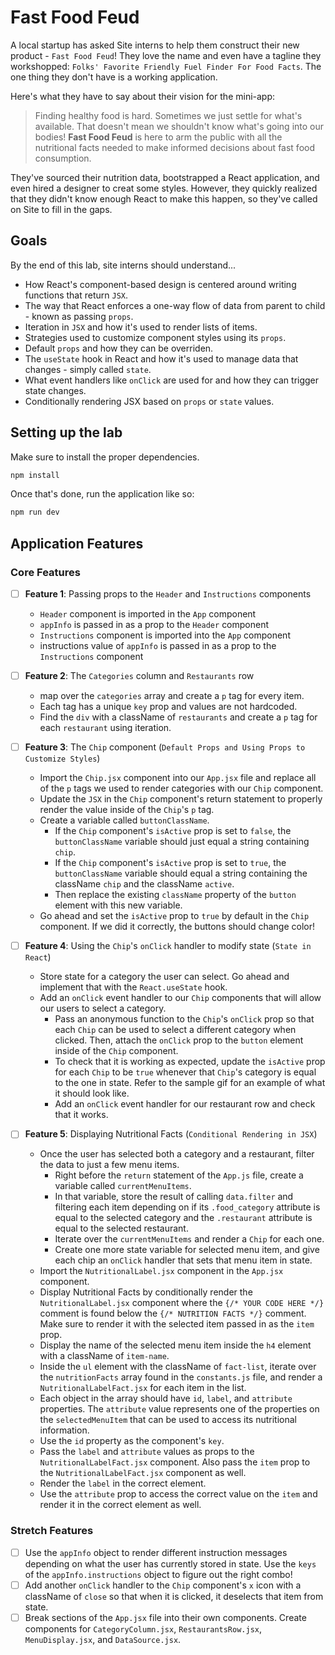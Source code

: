 # Fast Food Feud

A local startup has asked Site interns to help them construct their new product - `Fast Food Feud`! They love the name and even have a tagline they workshopped: `Folks' Favorite Friendly Fuel Finder For Food Facts`. The one thing they don't have is a working application.

Here's what they have to say about their vision for the mini-app:

> Finding healthy food is hard. Sometimes we just settle for what's available. That doesn't mean we shouldn't know what's going into our bodies! **Fast Food Feud** is here to arm the public with all the nutritional facts needed to make informed decisions about fast food consumption.

They've sourced their nutrition data, bootstrapped a React application, and even hired a designer to creat some styles. However, they quickly realized that they didn't know enough React to make this happen, so they've called on Site to fill in the gaps.

## Goals

By the end of this lab, site interns should understand...

- How React's component-based design is centered around writing functions that return `JSX`.
- The way that React enforces a one-way flow of data from parent to child - known as passing `props`.
- Iteration in `JSX` and how it's used to render lists of items.
- Strategies used to customize component styles using its `props`.
- Default `props` and how they can be overriden.
- The `useState` hook in React and how it's used to manage data that changes - simply called `state`.
- What event handlers like `onClick` are used for and how they can trigger state changes.
- Conditionally rendering JSX based on `props` or `state` values.

## Setting up the lab

Make sure to install the proper dependencies.

```bash
npm install
```

Once that's done, run the application like so:

```bash
npm run dev
```

## Application Features

### Core Features

- [ ] **Feature 1**: Passing props to the `Header` and `Instructions` components
    - `Header` component is imported in the `App` component
    - `appInfo` is passed in as a prop to the `Header` component
    - `Instructions` component is imported into the `App` component
    - instructions value of `appInfo` is passed in as a prop to the `Instructions` component
- [ ] **Feature 2**: The `Categories` column and `Restaurants` row
    - map over the `categories` array and create a `p` tag for every item.
    - Each tag has a unique `key` prop and values are not hardcoded. 
    - Find the `div` with a className of `restaurants` and create a `p` tag for each `restaurant` using iteration.
- [ ] **Feature 3**: The `Chip` component (`Default Props and Using Props to Customize Styles`)
  - Import the `Chip.jsx` component into our `App.jsx` file and replace all of the `p` tags we used to render categories with our `Chip` component.
  - Update the `JSX` in the `Chip` component's return statement to properly render the value inside of the `Chip`'s `p` tag.
  - Create a variable called `buttonClassName`.
    - If the `Chip` component's `isActive` prop is set to `false`, the `buttonClassName` variable should just equal a string containing `chip`.
    - If the `Chip` component's `isActive` prop is set to `true`, the `buttonClassName` variable should equal a string containing the className `chip` and the className `active`.
    - Then replace the existing `className` property of the `button` element with this new variable.
  - Go ahead and set the `isActive` prop to `true` by default in the `Chip` component. If we did it correctly, the buttons should change color!
       
- [ ] **Feature 4**: Using the `Chip`'s `onClick` handler to modify state (`State in React`)
  - Store state for a category the user can select. Go ahead and implement that with the `React.useState` hook.
  - Add an `onClick` event handler to our `Chip` components that will allow our users to select a category.
    - Pass an anonymous function to the `Chip`'s `onClick` prop so that each `Chip` can be used to select a different category when clicked. Then, attach the `onClick` prop to the `button` element inside of the `Chip` component.
    - To check that it is working as expected, update the `isActive` prop for each `Chip` to be `true` whenever that `Chip`'s category is equal to the one in state. Refer to the sample gif for an example of what it should look like.
    - Add an `onClick` event handler for our restaurant row and check that it works.
- [ ] **Feature 5**: Displaying Nutritional Facts (`Conditional Rendering in JSX`)
  - Once the user has selected both a category and a restaurant, filter the data to just a few menu items.
    - Right before the `return` statement of the `App.js` file, create a variable called `currentMenuItems`.
    - In that variable, store the result of calling `data.filter` and filtering each item depending on if its `.food_category` attribute is equal to the selected category and the `.restaurant` attribute is equal to the selected restaurant.
    - Iterate over the `currentMenuItems` and render a `Chip` for each one.
    - Create one more state variable for selected menu item, and give each chip an `onClick` handler that sets that menu item in state.
  - Import the `NutritionalLabel.jsx` component in the `App.jsx` component.
  - Display Nutritional Facts by conditionally render the `NutritionalLabel.jsx` component where the `{/* YOUR CODE HERE */}` comment is found below the `{/* NUTRITION FACTS */}` comment. Make sure to render it with the selected item passed in as the `item` prop.
  - Display the name of the selected menu item inside the `h4` element with a className of `item-name`.
  - Inside the `ul` element with the className of `fact-list`, iterate over the `nutritionFacts` array found in the `constants.js` file, and render a `NutritionalLabelFact.jsx` for each item in the list.
  - Each object in the array should have `id`, `label`, and `attribute` properties. The `attribute` value represents one of the properties on the `selectedMenuItem` that can be used to access its nutritional information.
  - Use the `id` property as the component's `key`.
  - Pass the `label` and `attribute` values as props to the `NutritionalLabelFact.jsx` component. Also pass the `item` prop to the `NutritionalLabelFact.jsx` component as well.
  - Render the `label` in the correct element.
  - Use the `attribute` prop to access the correct value on the `item` and render it in the correct element as well.

### Stretch Features

- [ ] Use the `appInfo` object to render different instruction messages depending on what the user has currently stored in state. Use the `keys` of the `appInfo.instructions` object to figure out the right combo!
- [ ] Add another `onClick` handler to the `Chip` component's `x` icon with a className of `close` so that when it is clicked, it deselects that item from state.
- [ ] Break sections of the `App.jsx` file into their own components. Create components for `CategoryColumn.jsx`, `RestaurantsRow.jsx`, `MenuDisplay.jsx`, and `DataSource.jsx`.
